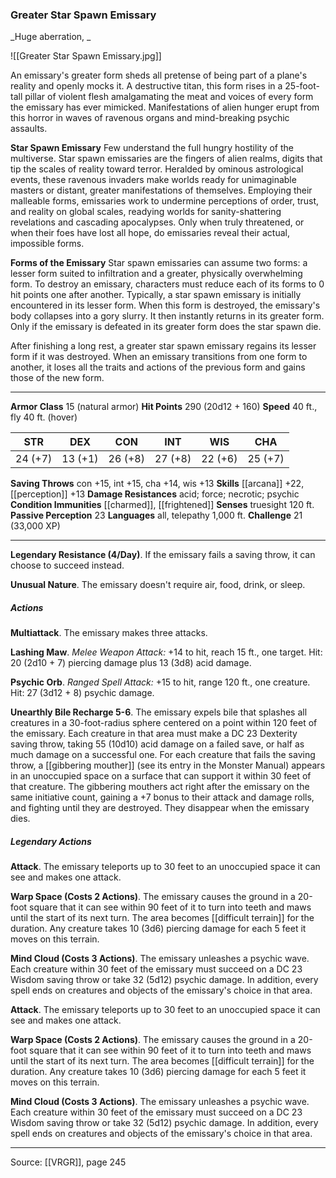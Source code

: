 ### Greater Star Spawn Emissary
_Huge aberration, _

![[Greater Star Spawn Emissary.jpg]]

An emissary's greater form sheds all pretense of being part of a plane's reality and openly mocks it. A destructive titan, this form rises in a 25-foot-tall pillar of violent flesh amalgamating the meat and voices of every form the emissary has ever mimicked. Manifestations of alien hunger erupt from this horror in waves of ravenous organs and mind-breaking psychic assaults.


**Star Spawn Emissary** Few understand the full hungry hostility of the multiverse. Star spawn emissaries are the fingers of alien realms, digits that tip the scales of reality toward terror. Heralded by ominous astrological events, these ravenous invaders make worlds ready for unimaginable masters or distant, greater manifestations of themselves. Employing their malleable forms, emissaries work to undermine perceptions of order, trust, and reality on global scales, readying worlds for sanity-shattering revelations and cascading apocalypses. Only when truly threatened, or when their foes have lost all hope, do emissaries reveal their actual, impossible forms.

**Forms of the Emissary** Star spawn emissaries can assume two forms: a lesser form suited to infiltration and a greater, physically overwhelming form. To destroy an emissary, characters must reduce each of its forms to 0 hit points one after another. Typically, a star spawn emissary is initially encountered in its lesser form. When this form is destroyed, the emissary's body collapses into a gory slurry. It then instantly returns in its greater form. Only if the emissary is defeated in its greater form does the star spawn die.

After finishing a long rest, a greater star spawn emissary regains its lesser form if it was destroyed. When an emissary transitions from one form to another, it loses all the traits and actions of the previous form and gains those of the new form.






---

**Armor Class** 15 (natural armor)
**Hit Points** 290 (20d12 + 160)
**Speed** 40 ft., fly 40 ft. (hover)

| STR     | DEX     | CON     | INT     | WIS     | CHA     |
|---------|---------|---------|---------|---------|---------|
| 24 (+7) | 13 (+1) | 26 (+8) | 27 (+8) | 22 (+6) | 25 (+7) |

**Saving Throws** con +15, int +15, cha +14, wis +13
**Skills** [[arcana]] +22, [[perception]] +13
**Damage Resistances** acid; force; necrotic; psychic
**Condition Immunities** [[charmed]], [[frightened]]
**Senses** truesight 120 ft.
**Passive Perception** 23
**Languages** all, telepathy 1,000 ft.
**Challenge** 21 (33,000 XP)

---

**Legendary Resistance (4/Day)**. If the emissary fails a saving throw, it can choose to succeed instead.

**Unusual Nature**. The emissary doesn't require air, food, drink, or sleep.

##### Actions
**Multiattack**. The emissary makes three attacks.

**Lashing Maw**. _Melee Weapon Attack:_ +14 to hit, reach 15 ft., one target. Hit: 20 (2d10 + 7) piercing damage plus 13 (3d8) acid damage.

**Psychic Orb**. _Ranged Spell Attack:_ +15 to hit, range 120 ft., one creature. Hit: 27 (3d12 + 8) psychic damage.

**Unearthly Bile Recharge 5-6**. The emissary expels bile that splashes all creatures in a 30-foot-radius sphere centered on a point within 120 feet of the emissary. Each creature in that area must make a DC 23 Dexterity saving throw, taking 55 (10d10) acid damage on a failed save, or half as much damage on a successful one. For each creature that fails the saving throw, a [[gibbering mouther]] (see its entry in the Monster Manual) appears in an unoccupied space on a surface that can support it within 30 feet of that creature. The gibbering mouthers act right after the emissary on the same initiative count, gaining a +7 bonus to their attack and damage rolls, and fighting until they are destroyed. They disappear when the emissary dies.

##### Legendary Actions
**Attack**. The emissary teleports up to 30 feet to an unoccupied space it can see and makes one attack.

**Warp Space (Costs 2 Actions)**. The emissary causes the ground in a 20-foot square that it can see within 90 feet of it to turn into teeth and maws until the start of its next turn. The area becomes [[difficult terrain]] for the duration. Any creature takes 10 (3d6) piercing damage for each 5 feet it moves on this terrain.

**Mind Cloud (Costs 3 Actions)**. The emissary unleashes a psychic wave. Each creature within 30 feet of the emissary must succeed on a DC 23 Wisdom saving throw or take 32 (5d12) psychic damage. In addition, every spell ends on creatures and objects of the emissary's choice in that area.

**Attack**. The emissary teleports up to 30 feet to an unoccupied space it can see and makes one attack.

**Warp Space (Costs 2 Actions)**. The emissary causes the ground in a 20-foot square that it can see within 90 feet of it to turn into teeth and maws until the start of its next turn. The area becomes [[difficult terrain]] for the duration. Any creature takes 10 (3d6) piercing damage for each 5 feet it moves on this terrain.

**Mind Cloud (Costs 3 Actions)**. The emissary unleashes a psychic wave. Each creature within 30 feet of the emissary must succeed on a DC 23 Wisdom saving throw or take 32 (5d12) psychic damage. In addition, every spell ends on creatures and objects of the emissary's choice in that area.


---

Source: [[VRGR]], page 245